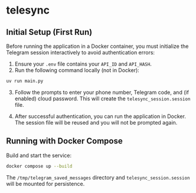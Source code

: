 # telesync

## Initial Setup (First Run)

Before running the application in a Docker container, you must initialize the Telegram session interactively to avoid authentication errors:

1. Ensure your `.env` file contains your `API_ID` and `API_HASH`.
2. Run the following command locally (not in Docker):

```sh
uv run main.py
```

3. Follow the prompts to enter your phone number, Telegram code, and (if enabled) cloud password. This will create the `telesync_session.session` file.

4. After successful authentication, you can run the application in Docker. The session file will be reused and you will not be prompted again.

## Running with Docker Compose

Build and start the service:

```sh
docker compose up --build
```

The `/tmp/telegram_saved_messages` directory and `telesync_session.session` will be mounted for persistence.
